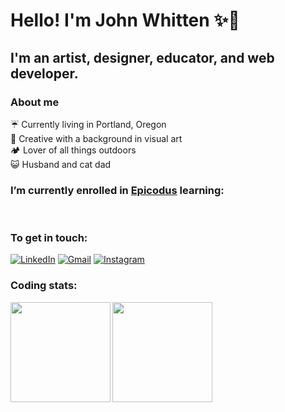# Hello! I'm John Whitten ✨🐢
## I'm an artist, designer, educator, and web developer. 
### About me
☔ Currently living in Portland, Oregon<br>
📸 Creative with a background in visual art<br>
🏕️ Lover of all things outdoors<br>
😺 Husband and cat dad<br>

### I’m currently enrolled in <a href="https://www.epicodus.com/" target="_blank">Epicodus</a> learning:

<a href="https://img.shields.io/badge/C%23-239120?style=for-the-badge&logo=c-sharp&logoColor=white"><img/></a>
<a href="https://img.shields.io/badge/HTML5-E34F26?style=for-the-badge&logo=html5&logoColor=white"><img/></a>
<a href="https://img.shields.io/badge/CSS3-1572B6?style=for-the-badge&logo=css3&logoColor=white"><img/></a>
<a href="https://img.shields.io/badge/JavaScript-323330?style=for-the-badge&logo=javascript&logoColor=F7DF1E"><img/></a>
<a href="https://img.shields.io/badge/json-5E5C5C?style=for-the-badge&logo=json&logoColor=white"><img/></a>


### To get in touch:

<a href="https://www.linkedin.com/in/johnwhitten-studio/"><img alt="LinkedIn" src="https://img.shields.io/badge/linkedin%20-%230077B5.svg?&style=for-the-badge&logo=linkedin&logoColor=white"/></a>
<a href="mailto:johnwhitten.studio@gmail.com"><img alt="Gmail" src="https://img.shields.io/badge/Gmail-D14836?style=for-the-badge&logo=gmail&logoColor=white" /></a>
<a href="https://www.instagram.com/john.whitten/?hl=en"><img alt="Instagram" src="https://img.shields.io/badge/Instagram-E4405F?style=for-the-badge&logo=instagram&logoColor=white"/></a>

### Coding stats:
<img align="left" height="160px" src="https://github-readme-stats.vercel.app/api?username=johnwhittenstudio&show_icons=true&theme=tokyonight" />
<img align="left" height="160px" src="https://github-readme-stats.vercel.app/api/top-langs/?username=johnwhittenstudio&layout=compact&theme=tokyonight" /><br>

